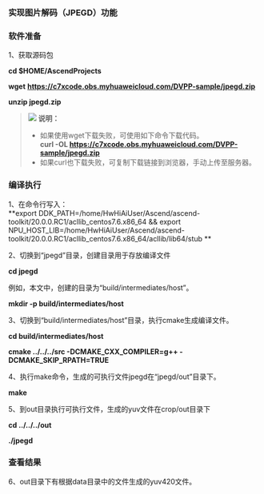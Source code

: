 ### 实现图片解码（JPEGD）功能

### 软件准备

1、获取源码包

  **cd $HOME/AscendProjects**

  **wget** **https://c7xcode.obs.myhuaweicloud.com/DVPP-sample/jpegd.zip**

  **unzip jpegd.zip**

 >![](E:/v32_40g/C32share/samples/dvpp-samples/crop/public_sys-resources/icon-note.gif) **说明：**   
 >
 >- 如果使用wget下载失败，可使用如下命令下载代码。  
 >  **curl -OL https://c7xcode.obs.myhuaweicloud.com/DVPP-sample/jpegd.zip** 
 >- 如果curl也下载失败，可复制下载链接到浏览器，手动上传至服务器。

### 编译执行

1、在命令行写入：   
**export DDK_PATH=/home/HwHiAiUser/Ascend/ascend-toolkit/20.0.0.RC1/acllib_centos7.6.x86_64 && export NPU_HOST_LIB=/home/HwHiAiUser/Ascend/ascend-toolkit/20.0.0.RC1/acllib_centos7.6.x86_64/acllib/lib64/stub **

2、切换到“jpegd”目录，创建目录用于存放编译文件

**cd jpegd**

例如，本文中，创建的目录为“build/intermediates/host”。

**mkdir -p build/intermediates/host**

3、切换到“build/intermediates/host”目录，执行cmake生成编译文件。


**cd build/intermediates/host**

**cmake ../../../src -DCMAKE_CXX_COMPILER=g++ -DCMAKE_SKIP_RPATH=TRUE**

4、执行make命令，生成的可执行文件jpegd在“jpegd/out”目录下。

**make**

5、到out目录执行可执行文件，生成的yuv文件在crop/out目录下

**cd ../../../out**

**./jpegd**

### 查看结果

6、out目录下有根据data目录中的文件生成的yuv420文件。

